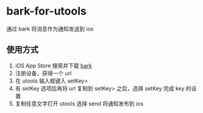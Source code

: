 # bark-for-utools
通过 bark 将消息作为通知发送到 ios
## 使用方式

1. iOS App Store 搜索并下载 [bark](https://apps.apple.com/us/app/bark-customed-notifications/id1403753865)
2. 注册设备，获得一个 url
3. 在 utools 输入框键入 setKey>
4. 有 setKey 选项后再将 url 复制到 setKey> 之后，选择 setKey 完成 key 的设置
5. 复制任意文字打开 utools 选择 send 将通知发布到 ios
